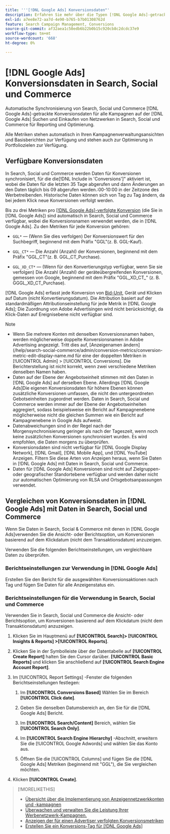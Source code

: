 ```yaml
---
title: '''[!DNL Google Ads] Konversionsdaten"'
description: Erfahren Sie mehr über die Typen [!DNL Google Ads]-getrackte Konversionsdaten, die in Search, Social und Commerce verfügbar sind.
exl-id: a7ee8e72-aa7d-4e90-b765-b7b01308762d
feature: Search Campaign Management, Conversions
source-git-commit: af32aea1c50edb6b22b0b15c920cb8c2dcdc37e9
workflow-type: tm+mt
source-wordcount: '668'
ht-degree: 0%

---
```


# [!DNL Google Ads] Konversionsdaten in Search, Social und Commerce

Automatische Synchronisierung von Search, Social und Commerce [!DNL Google Ads]-getrackte Konversionsdaten für alle Kampagnen auf der [!DNL Google Ads] Suchen und Einkaufen von Netzwerken in Search, Social und Commerce für Reporting und Optimierung.

Alle Metriken stehen automatisch in Ihren Kampagnenverwaltungsansichten und Basisberichten zur Verfügung und stehen auch zur Optimierung in Portfoliozielen zur Verfügung.

## Verfügbare Konversionsdaten

In Search, Social und Commerce werden Daten für Konversionen synchronisiert, für die die[!DNL Include in 'Conversions']&quot; aktiviert ist, wobei die Daten für die letzten 35 Tage abgerufen und dann Änderungen an den Daten täglich bis 09 abgerufen werden.:00-10:00 in der Zeitzone des Werbetreibenden. Historische Daten können sich von Tag zu Tag ändern, da bei jedem Klick neue Konversionen verfolgt werden.

Bis zu drei Metriken pro [[!DNL Google Ads]-verfolgte Konversion](https://support.google.com/google-ads/answer/4677036) (die Sie in [!DNL Google Ads]) sind automatisch in Search, Social und Commerce verfügbar, wobei die Konversionsnamen verwendet werden, die in [!DNL Google Ads]. Zu den Metriken für jede Konversion gehören:

<!--

* `<conversion-name>` &mdash; (When you track it) The conversion value for the keyword, beginning with the "GGL" prefix (such as GGL Purchase).

`CT_<conversion-name>` &mdash; The number (count) of conversions, beginning with the "GGL_CT" prefix (such as GGL_CT_Purchase).

* `XD_<conversion-name>` &mdash; (When available for the conversion type, when you track them) The number (count) of cross-device conversions, as measured by Google, beginning with the "GGL_XD_CT_" prefix (such as GGL_XD_CT_Purchase).

-->

* `GGL*` — (Wenn Sie dies verfolgen) Der Konversionswert für den Suchbegriff, beginnend mit dem Präfix &quot;GGL&quot;(z. B. GGL-Kauf).

* `GGL_CT*` — Die Anzahl (Anzahl) der Konversionen, beginnend mit dem Präfix &quot;GGL_CT&quot;(z. B. GGL_CT_Purchase).

* `GGL_XD_CT*` — (Wenn für den Konvertierungstyp verfügbar, wenn Sie sie verfolgen) Die Anzahl (Anzahl) der geräteübergreifenden Konversionen, gemessen von Google, beginnend mit dem Präfix &quot;GGL_XD_CT_&quot; (z. B. GGGL_XD_CT_Purchase).

[!DNL Google Ads] erfasst jede Konversion von [Bid-Unit](/help/search-social-commerce/glossary.md#a-b), Gerät und Klicken auf Datum (nicht Konvertierungsdatum). Die Attribution basiert auf der standardmäßigen Attributionseinstellung für jede Metrik in [!DNL Google Ads]; Die Zuordnung von Adobe Advertisingen wird nicht berücksichtigt, da Klick-Daten auf Ereignisebene nicht verfügbar sind.

>[!NOTE]
>
>* Wenn Sie mehrere Konten mit denselben Konversionsnamen haben, werden möglicherweise doppelte Konversionsnamen in Adobe Advertising angezeigt. Tritt dies auf, [Anzeigenamen ändern](/help/search-social-commerce/admin/conversion-metrics/conversion-metric-edit-display-name.md für eine der doppelten Metriken in [!UICONTROL Admin] > [!UICONTROL Conversions]. Die Berichterstellung ist nicht korrekt, wenn zwei verschiedene Metriken denselben Namen haben.
>* Daten auf der Ebene der Angebotseinheit stimmen mit den Daten in [!DNL Google Ads] auf derselben Ebene. Allerdings [!DNL Google Ads]Die eigenen Konversionsdaten für höhere Ebenen können zusätzliche Konversionen umfassen, die nicht den untergeordneten Gebotseinheiten zugeordnet werden. Daten in Search, Social und Commerce werden immer auf der Ebene der Angebotseinheiten aggregiert, sodass beispielsweise ein Bericht auf Kampagnenebene möglicherweise nicht die gleichen Summen wie ein Bericht auf Kampagnenebene in Google Ads aufweist.
>* Datenabweichungen sind in der Regel nach der Morgensynchronisierung geringer als nach der Tageszeit, wenn noch keine zusätzlichen Konversionen synchronisiert wurden. Es wird empfohlen, die Daten morgens zu überprüfen.
>* Konversionsdaten sind nicht verfügbar für [!DNL Google Display Network], [!DNL Gmail], [!DNL Mobile App], und [!DNL YouTube] Anzeigen. Filtern Sie diese Arten von Anzeigen heraus, wenn Sie Daten in [!DNL Google Ads] mit Daten in Search, Social und Commerce.
>* Daten für [!DNL Google Ads] Konversionen sind nicht auf Zielgruppen- oder geografischer Standortebene verfügbar und werden daher nicht zur automatischen Optimierung von RLSA und Ortsgebotsanpassungen verwendet.

## Vergleichen von Konversionsdaten in [!DNL Google Ads] mit Daten in Search, Social und Commerce

Wenn Sie Daten in Search, Social &amp; Commerce mit denen in [!DNL Google Ads]verwenden Sie die Ansicht- oder Berichtsoption, um Konversionen basierend auf dem Klickdatum (nicht dem Transaktionsdatum) anzuzeigen.

Verwenden Sie die folgenden Berichtseinstellungen, um vergleichbare Daten zu überprüfen.

### Berichtseinstellungen zur Verwendung in [!DNL Google Ads]

Erstellen Sie den Bericht für die ausgewählten Konversionsaktionen nach Tag und fügen Sie Daten für alle Anzeigenstatus ein.

<!-- 

1. In the main toolbar, select **[!DNL Reports] > [!DNL Report]**.

1. Select **[!DNL + Custom] > [!DNL Table]**.

1. From the left pane, specify the rows and columns in the report:
   
   1. Search for the **[!DNL Day]** field and it drag to the [!DNL Row] section.

   1. Search for the **[!DNL All conv].** field and it drag to the [!DNL Column] section.

   1. Search for the **[!DNL Conversion action]** field and it drag to the [!DNL Column] section.

1. In the report settings toolbar, select **[!DNL Filter] > [!DNL Ad status]**, and then select all boxes.

1. In the report settings toolbar, select **[!DNL Download] > [!DNL Excel .csv]**.

-->

### Berichtseinstellungen für die Verwendung in Search, Social und Commerce

Verwenden Sie in Search, Social und Commerce die Ansicht- oder Berichtsoption, um Konversionen basierend auf dem Klickdatum (nicht dem Transaktionsdatum) anzuzeigen.

1. Klicken Sie im Hauptmenü auf **[!UICONTROL Search]> [!UICONTROL Insights & Reports] >[!UICONTROL Reports]**.

1. Klicken Sie in der Symbolleiste über der Datentabelle auf **[!UICONTROL Create Report]** halten Sie den Cursor darüber. **[!UICONTROL Basic Reports]** und klicken Sie anschließend auf **[!UICONTROL Search Engine Account Report]**.

1. Im [!UICONTROL Report Settings] -Fenster die folgenden Berichtseinstellungen festlegen:

   1. Im **[!UICONTROL Conversions Based]** Wählen Sie im Bereich **[!UICONTROL Click date]**.

   1. Geben Sie denselben Datumsbereich an, den Sie für die [!DNL Google Ads] Bericht.

   1. Im **[!UICONTROL Search/Content]** Bereich, wählen Sie **[!UICONTROL Search Only]**.

   1. Im **[!UICONTROL Search Engine Hierarchy]** -Abschnitt, erweitern Sie die [!UICONTROL Google Adwords] und wählen Sie das Konto aus.

   1. Öffnen Sie die [!UICONTROL Columns] und fügen Sie die [!DNL Google Ads] Metriken (beginnend mit &quot;GGL&quot;), die Sie vergleichen möchten.

1. Klicken **[!UICONTROL Create]**.

>[!MORELIKETHIS]
>
>* [Übersicht über die Implementierung von Anzeigennetzwerkkonten und -kampagnen](campaign-implemention-overview.md)
>* [Überwachen und verwalten Sie die Leistung Ihrer Werbenetzwerk-Kampagnen.](monitor-performance-campaigns.md)
>* [Anzeigen der für einen Advertiser verfolgten Konversionsmetriken](/help/search-social-commerce/admin/conversion-metrics/conversion-metric-view-tracked.md)
>* [Erstellen Sie ein Konversions-Tag für [!DNL Google Ads]](/help/search-social-commerce/admin/conversion-metrics/conversion-tag-google.md)
